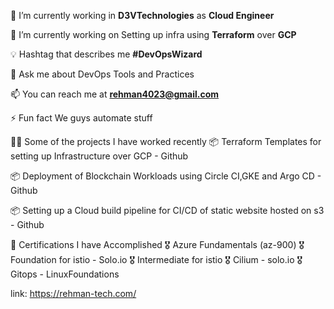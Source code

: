 🏢 I’m currently working in **D3VTechnologies** as **Cloud Engineer**

🌱 I’m currently working on Setting up infra using **Terraform** over **GCP**

💡 Hashtag that describes me **#DevOpsWizard**

💬 Ask me about DevOps Tools and Practices

📫 You can reach me at **rehman4023@gmail.com**

⚡ Fun fact We guys automate stuff

👨‍💻 Some of the projects I have worked recently
   📦 Terraform Templates for setting up Infrastructure over GCP - Github

   📦 Deployment of Blockchain Workloads using Circle CI,GKE and Argo CD - Github

   📦 Setting up a Cloud build pipeline for CI/CD of static website hosted on s3 - Github


🧾 Certifications I have Accomplished
   🎖 Azure Fundamentals (az-900)
   🎖 Foundation for istio - Solo.io
   🎖 Intermediate for istio
   🎖 Cilium - solo.io
   🎖 Gitops - LinuxFoundations

link:
https://rehman-tech.com/
